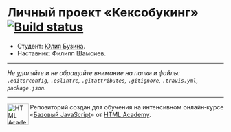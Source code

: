 # Личный проект «Кексобукинг» [![Build status][travis-image]][travis-url]

* Студент: [Юлия Бузина](https://up.htmlacademy.ru/javascript/11/user/173657).
* Наставник: Филипп Шамсиев.

---

_Не удаляйте и не обращайте внимание на папки и файлы:_<br>
_`.editorconfig`, `.eslintrc`, `.gitattributes`, `.gitignore`, `.travis.yml`, `package.json`._

---

<a href="https://htmlacademy.ru/intensive/javascript"><img align="left" width="50" height="50" title="HTML Academy" src="https://up.htmlacademy.ru/static/img/intensive/javascript/logo-for-github.svg"></a>

Репозиторий создан для обучения на интенсивном онлайн‑курсе «[Базовый JavaScript](https://htmlacademy.ru/intensive/javascript)» от [HTML Academy](https://htmlacademy.ru).

[travis-image]: https://travis-ci.org/htmlacademy-javascript/173657-keksobooking.svg?branch=master
[travis-url]: https://travis-ci.org/htmlacademy-javascript/173657-keksobooking
